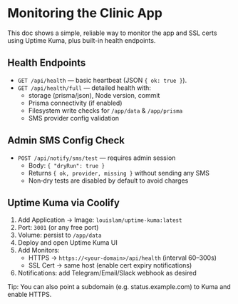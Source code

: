 # Monitoring the Clinic App

This doc shows a simple, reliable way to monitor the app and SSL certs using Uptime Kuma, plus built-in health endpoints.

## Health Endpoints

- `GET /api/health` — basic heartbeat (JSON `{ ok: true }`).
- `GET /api/health/full` — detailed health with:
  - storage (prisma/json), Node version, commit
  - Prisma connectivity (if enabled)
  - Filesystem write checks for `/app/data` & `/app/prisma`
  - SMS provider config validation

## Admin SMS Config Check

- `POST /api/notify/sms/test` — requires admin session
  - Body: `{ "dryRun": true }`
  - Returns `{ ok, provider, missing }` without sending any SMS
  - Non‑dry tests are disabled by default to avoid charges

## Uptime Kuma via Coolify

1) Add Application → Image: `louislam/uptime-kuma:latest`
2) Port: `3001` (or any free port)
3) Volume: persist to `/app/data`
4) Deploy and open Uptime Kuma UI
5) Add Monitors:
   - HTTPS → `https://<your-domain>/api/health` (interval 60–300s)
   - SSL Cert → same host (enable cert expiry notifications)
6) Notifications: add Telegram/Email/Slack webhook as desired

Tip: You can also point a subdomain (e.g. status.example.com) to Kuma and enable HTTPS.

